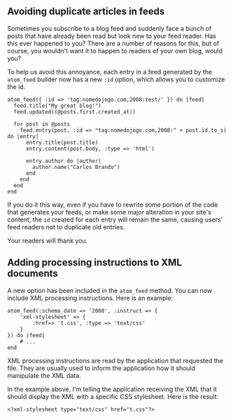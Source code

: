 ## Avoiding duplicate articles in feeds

Sometimes you subscribe to a blog feed and suddenly face a bunch of posts that have already been read but look new to your feed reader. Has this ever happened to you? There are a number of reasons for this, but of course, you wouldn't want it to happen to readers of your own blog, would you?

To help us avoid this annoyance, each entry in a feed generated by the `atom_feed` builder now has a new `:id` option, which allows you to customize the id.

	atom_feed({ :id => 'tag:nomedojogo.com,2008:test/' }) do |feed|
	  feed.title("My great blog!")
	  feed.updated((@posts.first.created_at))

	  for post in @posts
	    feed.entry(post, :id => "tag:nomedojogo.com,2008:" + post.id.to_s) do |entry|
	      entry.title(post.title)
	      entry.content(post.body, :type => 'html')

	      entry.author do |author|
	        author.name("Carlos Brando")
	      end
	    end
	  end
	end

If you do it this way, even if you have to rewrite some portion of the code that generates your feeds, or make some major alteration in your site's content, the `id` created for each entry will remain the same, causing users' feed readers not to duplicate old entries.

Your readers will thank you.

## Adding processing instructions to XML documents

A new option has been included in the `atom_feed` method. You can now include XML processing instructions. Here is an example:

	atom_feed(:schema_date => '2008', :instruct => {
		'xml-stylesheet' => {
			:href=> 't.css', :type => 'text/css'
		}
	}) do |feed|
		# ...
	end

XML processing instructions are read by the application that requested the file. They are usually used to inform the application how it should manipulate the XML data.

In the example above, I'm telling the application receiving the XML that it should display the XML with a specific CSS stylesheet. Here is the result:

	<?xml-stylesheet type="text/css" href="t.css"?>